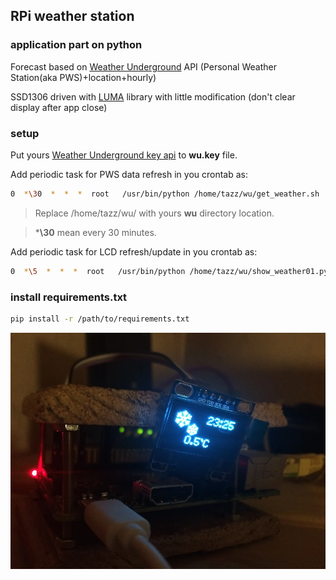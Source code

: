 ## RPi weather station
### application part on python
Forecast based on [Weather Underground](https://www.wunderground.com/weather/api/d/docs) API (Personal Weather Station(aka PWS)+location+hourly)

SSD1306 driven with [LUMA](https://github.com/rm-hull/luma.oled) library with little modification (don't clear display after app close)

### setup

Put yours [Weather Underground key api](https://www.wunderground.com/weather/api/d/docs) to **wu.key** file.

Add periodic task for PWS data refresh in you crontab as:
```sh
0  *\30  *  *  *  root   /usr/bin/python /home/tazz/wu/get_weather.sh
```
> Replace /home/tazz/wu/ with yours **wu** directory location.

> ***\30** mean every 30 minutes.

Add periodic task for LCD refresh/update in you crontab as:
```sh
0  *\5  *  *  *  root   /usr/bin/python /home/tazz/wu/show_weather01.py
```

### install requirements.txt
```sh
pip install -r /path/to/requirements.txt
```


![pic_first_run](https://github.com/joingig/wu/blob/test/imgs/pic03.jpg "first")

